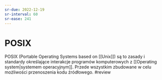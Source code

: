 ```yaml
---
sr-due: 2022-12-19
sr-interval: 60
sr-ease: 241
---
```



# POSIX
POSIX (Portable Operating Systems based on [[Unix]]) są to zasady i standardy określające interakcje programów komputerowych z [[Operating system|systemem operacyjnym]]. Przede wszystkim zbudowane w celu możliwości przenoszenia kodu źródłowego.
#review